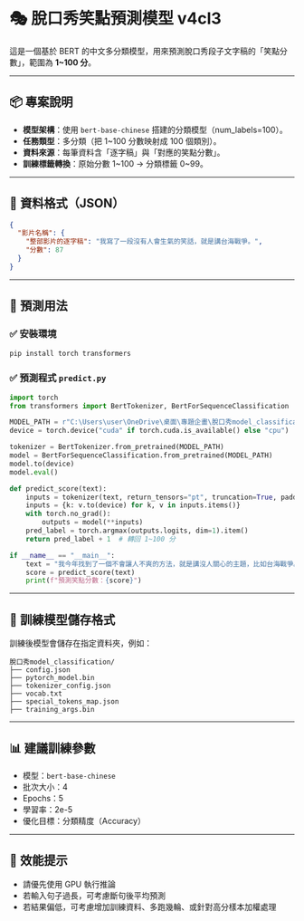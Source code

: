 # 🎭 脫口秀笑點預測模型 v4cl3

這是一個基於 BERT 的中文多分類模型，用來預測脫口秀段子文字稿的「笑點分數」，範圍為 **1~100 分**。

---

## 📦 專案說明

- **模型架構**：使用 `bert-base-chinese` 搭建的分類模型（num_labels=100）。
- **任務類型**：多分類（把 1~100 分數映射成 100 個類別）。
- **資料來源**：每筆資料含「逐字稿」與「對應的笑點分數」。
- **訓練標籤轉換**：原始分數 1~100 → 分類標籤 0~99。

---

## 📁 資料格式（JSON）

```json
{
  "影片名稱": {
    "整部影片的逐字稿": "我寫了一段沒有人會生氣的笑話，就是講台海戰爭。",
    "分數": 87
  }
}
```

---

## 🚀 預測用法

### ✅ 安裝環境

```bash
pip install torch transformers
```

### ✅ 預測程式 `predict.py`

```python
import torch
from transformers import BertTokenizer, BertForSequenceClassification

MODEL_PATH = r"C:\Users\user\OneDrive\桌面\專題企畫\脫口秀model_classification"
device = torch.device("cuda" if torch.cuda.is_available() else "cpu")

tokenizer = BertTokenizer.from_pretrained(MODEL_PATH)
model = BertForSequenceClassification.from_pretrained(MODEL_PATH)
model.to(device)
model.eval()

def predict_score(text):
    inputs = tokenizer(text, return_tensors="pt", truncation=True, padding=True, max_length=512)
    inputs = {k: v.to(device) for k, v in inputs.items()}
    with torch.no_grad():
        outputs = model(**inputs)
    pred_label = torch.argmax(outputs.logits, dim=1).item()
    return pred_label + 1  # 轉回 1~100 分

if __name__ == "__main__":
    text = "我今年找到了一個不會讓人不爽的方法，就是講沒人關心的主題，比如台海戰爭。"
    score = predict_score(text)
    print(f"預測笑點分數：{score}")
```

---

## 💾 訓練模型儲存格式

訓練後模型會儲存在指定資料夾，例如：

```
脫口秀model_classification/
├── config.json
├── pytorch_model.bin
├── tokenizer_config.json
├── vocab.txt
├── special_tokens_map.json
├── training_args.bin
```

---

## 📊 建議訓練參數

- 模型：`bert-base-chinese`
- 批次大小：4
- Epochs：5
- 學習率：2e-5
- 優化目標：分類精度（Accuracy）

---

## 🔧 效能提示

- 請優先使用 GPU 執行推論
- 若輸入句子過長，可考慮斷句後平均預測
- 若結果偏低，可考慮增加訓練資料、多跑幾輪、或針對高分樣本加權處理